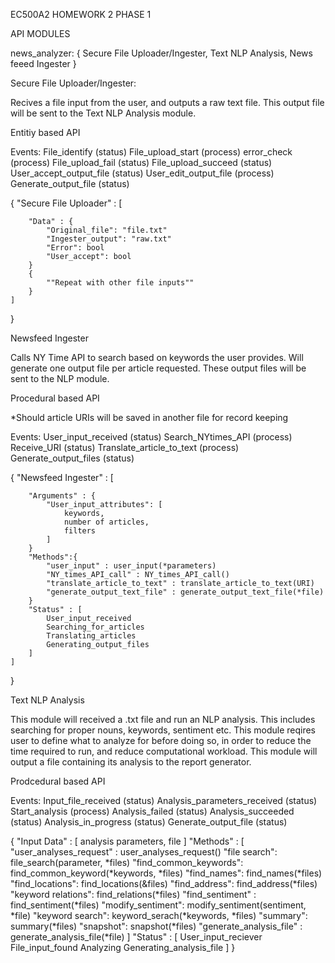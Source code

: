 EC500A2 HOMEWORK 2 PHASE 1

API MODULES

news_analyzer: {
    Secure File Uploader/Ingester,
    Text NLP Analysis,
    News feeed Ingester
}


Secure File Uploader/Ingester:

Recives a file input from the user, and outputs a raw text file.
This output file will be sent to the Text NLP Analysis module.

Entitiy based API

Events:
    File_identify (status)
    File_upload_start (process)
    error_check (process)
    File_upload_fail (status)
    File_upload_succeed (status) 
    User_accept_output_file (status)
    User_edit_output_file (process)
    Generate_output_file (status)

{
    "Secure File Uploader" : [
    
        "Data" : {
            "Original_file": "file.txt"
            "Ingester_output": "raw.txt"
            "Error": bool
            "User_accept": bool
        }
        {
            ""Repeat with other file inputs""
        }
    ]
}


Newsfeed Ingester

Calls NY Time API to search based on keywords the user provides.
Will generate one output file per article requested.
These output files will be sent to the NLP module.

Procedural based API

*Should article URIs will be saved in another file for record keeping

Events:
    User_input_received (status)
    Search_NYtimes_API (process)
    Receive_URI (status)
    Translate_article_to_text (process)
    Generate_output_files (status)

{
    "Newsfeed Ingester" : [

        "Arguments" : {
            "User_input_attributes": [
                keywords,
                number of articles,
                filters
            ]
        }
        "Methods":{
            "user_input" : user_input(*parameters)
            "NY_times_API_call" : NY_times_API_call()
            "translate_article_to_text" : translate_article_to_text(URI)
            "generate_output_text_file" : generate_output_text_file(*file)
        }
        "Status" : [
            User_input_received
            Searching_for_articles
            Translating_articles
            Generating_output_files
        ]
    ]
}


Text NLP Analysis

This module will received a .txt file and run an NLP analysis.
This includes searching for proper nouns, keywords, sentiment etc.
This module reqires user to define what to analyze for before doing so,
in order to reduce the time required to run, and reduce computational workload.
This module will output a file containing its analysis to the report generator.

Prodcedural based API

Events:
    Input_file_received (status)
    Analysis_parameters_received (status)
    Start_analysis (process)
    Analysis_failed (status)
    Analysis_succeeded (status)
    Analysis_in_progress (status)
    Generate_output_file (status)

{
    "Input Data" : [
        analysis parameters,
        file
    ]
    "Methods" : [
        "user_analyses_request" : user_analyses_request()
        "file search": file_search(parameter, *files)
        "find_common_keywords": find_common_keyword(*keywords, *files)
        "find_names": find_names(*files)
        "find_locations": find_locations(&files)
        "find_address": find_address(*files)
        "keyword relations": find_relations(*files)
        "find_sentiment" : find_sentiment(*files)
        "modify_sentiment": modify_sentiment(sentiment, *file)
        "keyword search": keyword_serach(*keywords, *files)
        "summary": summary(*files)
        "snapshot": snapshot(*files)
        "generate_analysis_file" : generate_analysis_file(*file)
    ]
    "Status" : [
        User_input_reciever
        File_input_found
        Analyzing
        Generating_analysis_file
    ]
}